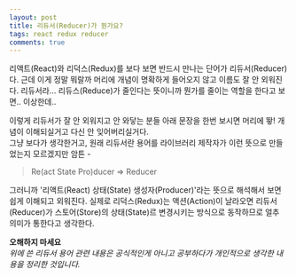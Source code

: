 ```yaml
---
layout: post
title: 리듀서(Reducer)가 뭔가요?
tags: react redux reducer
comments: true
---
```


리액트(React)와 리덕스(Redux)를 보다 보면 반드시 만나는 단어가 리듀서(Reducer)다. 근데 이게 정말 뭐랄까 머리에 개념이 명확하게 들어오지 않고 이름도 잘 안 외워진다. 리듀서라... 리듀스(Reduce)가 줄인다는 뜻이니까 뭔가를 줄이는 역할을 한다고 보면.. 이상한데..    
     
이렇게 리듀서가 잘 안 외워지고 안 와닿는 분들 아래 문장을 한번 보시면 머리에 뙇! 개념이 이해되실거고 다신 안 잊어버리실거다.    
그냥 보다가 생각한거고, 원래 리듀서란 용어를 라이브러리 제작자가 이런 뜻으로 만들었는지 모르겠지만 암튼 -    
    
> Re(act State Pro)ducer => Reducer    

그러니까 '리액트(React) 상태(State) 생성자(Producer)'라는 뜻으로 해석해서 보면 쉽게 이해되고 외워진다. 실제로 리덕스(Redux)는 액션(Action)이 날라오면 리듀서(Reducer)가 스토어(Store)의 상태(State)르 변경시키는 방식으로 동작하므로 얼추 의미가 통한다고 생각한다.    
       
**오해하지 마세요**     
*위에 쓴 리듀서 용어 관련 내용은 공식적인게 아니고 공부하다가 개인적으로 생각한 내용을 정리한 것입니다.*
     
